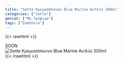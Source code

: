```yaml
---
title: "Sette Κρεμοσάπουνο Blue Marine Αντλία 300ml"
categories: ["Sette"]
gencat: ["Μη Τρόφιμα"]
tags: ["Σαπούνια"]
---
```

{{< rawhtml >}}

<div class="sload416"><div class="product">SOON<br><div class="pimg"><img alt="Sette Κρεμοσάπουνο Blue Marine Αντλία 300ml" title="Sette Κρεμοσάπουνο Blue Marine Αντλία 300ml" src="/media/images/sette-kremosapouno-blue-marine-antlia-300ml.jpg"></div></div></div>
{{< /rawhtml >}}


